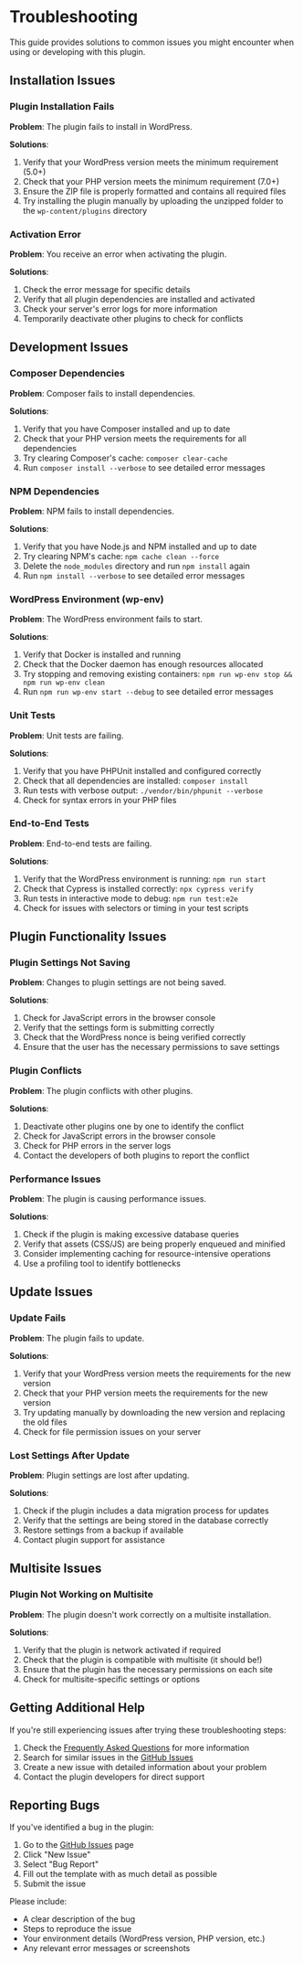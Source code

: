 # Troubleshooting

This guide provides solutions to common issues you might encounter when using or developing with this plugin.

## Installation Issues

### Plugin Installation Fails

**Problem**: The plugin fails to install in WordPress.

**Solutions**:
1. Verify that your WordPress version meets the minimum requirement (5.0+)
2. Check that your PHP version meets the minimum requirement (7.0+)
3. Ensure the ZIP file is properly formatted and contains all required files
4. Try installing the plugin manually by uploading the unzipped folder to the `wp-content/plugins` directory

### Activation Error

**Problem**: You receive an error when activating the plugin.

**Solutions**:
1. Check the error message for specific details
2. Verify that all plugin dependencies are installed and activated
3. Check your server's error logs for more information
4. Temporarily deactivate other plugins to check for conflicts

## Development Issues

### Composer Dependencies

**Problem**: Composer fails to install dependencies.

**Solutions**:
1. Verify that you have Composer installed and up to date
2. Check that your PHP version meets the requirements for all dependencies
3. Try clearing Composer's cache: `composer clear-cache`
4. Run `composer install --verbose` to see detailed error messages

### NPM Dependencies

**Problem**: NPM fails to install dependencies.

**Solutions**:
1. Verify that you have Node.js and NPM installed and up to date
2. Try clearing NPM's cache: `npm cache clean --force`
3. Delete the `node_modules` directory and run `npm install` again
4. Run `npm install --verbose` to see detailed error messages

### WordPress Environment (wp-env)

**Problem**: The WordPress environment fails to start.

**Solutions**:
1. Verify that Docker is installed and running
2. Check that the Docker daemon has enough resources allocated
3. Try stopping and removing existing containers: `npm run wp-env stop && npm run wp-env clean`
4. Run `npm run wp-env start --debug` to see detailed error messages

### Unit Tests

**Problem**: Unit tests are failing.

**Solutions**:
1. Verify that you have PHPUnit installed and configured correctly
2. Check that all dependencies are installed: `composer install`
3. Run tests with verbose output: `./vendor/bin/phpunit --verbose`
4. Check for syntax errors in your PHP files

### End-to-End Tests

**Problem**: End-to-end tests are failing.

**Solutions**:
1. Verify that the WordPress environment is running: `npm run start`
2. Check that Cypress is installed correctly: `npx cypress verify`
3. Run tests in interactive mode to debug: `npm run test:e2e`
4. Check for issues with selectors or timing in your test scripts

## Plugin Functionality Issues

### Plugin Settings Not Saving

**Problem**: Changes to plugin settings are not being saved.

**Solutions**:
1. Check for JavaScript errors in the browser console
2. Verify that the settings form is submitting correctly
3. Check that the WordPress nonce is being verified correctly
4. Ensure that the user has the necessary permissions to save settings

### Plugin Conflicts

**Problem**: The plugin conflicts with other plugins.

**Solutions**:
1. Deactivate other plugins one by one to identify the conflict
2. Check for JavaScript errors in the browser console
3. Check for PHP errors in the server logs
4. Contact the developers of both plugins to report the conflict

### Performance Issues

**Problem**: The plugin is causing performance issues.

**Solutions**:
1. Check if the plugin is making excessive database queries
2. Verify that assets (CSS/JS) are being properly enqueued and minified
3. Consider implementing caching for resource-intensive operations
4. Use a profiling tool to identify bottlenecks

## Update Issues

### Update Fails

**Problem**: The plugin fails to update.

**Solutions**:
1. Verify that your WordPress version meets the requirements for the new version
2. Check that your PHP version meets the requirements for the new version
3. Try updating manually by downloading the new version and replacing the old files
4. Check for file permission issues on your server

### Lost Settings After Update

**Problem**: Plugin settings are lost after updating.

**Solutions**:
1. Check if the plugin includes a data migration process for updates
2. Verify that the settings are being stored in the database correctly
3. Restore settings from a backup if available
4. Contact plugin support for assistance

## Multisite Issues

### Plugin Not Working on Multisite

**Problem**: The plugin doesn't work correctly on a multisite installation.

**Solutions**:
1. Verify that the plugin is network activated if required
2. Check that the plugin is compatible with multisite (it should be!)
3. Ensure that the plugin has the necessary permissions on each site
4. Check for multisite-specific settings or options

## Getting Additional Help

If you're still experiencing issues after trying these troubleshooting steps:

1. Check the [Frequently Asked Questions](Frequently-Asked-Questions) for more information
2. Search for similar issues in the [GitHub Issues](https://github.com/wpallstars/wp-plugin-starter-template-for-ai-coding/issues)
3. Create a new issue with detailed information about your problem
4. Contact the plugin developers for direct support

## Reporting Bugs

If you've identified a bug in the plugin:

1. Go to the [GitHub Issues](https://github.com/wpallstars/wp-plugin-starter-template-for-ai-coding/issues) page
2. Click "New Issue"
3. Select "Bug Report"
4. Fill out the template with as much detail as possible
5. Submit the issue

Please include:
- A clear description of the bug
- Steps to reproduce the issue
- Your environment details (WordPress version, PHP version, etc.)
- Any relevant error messages or screenshots
